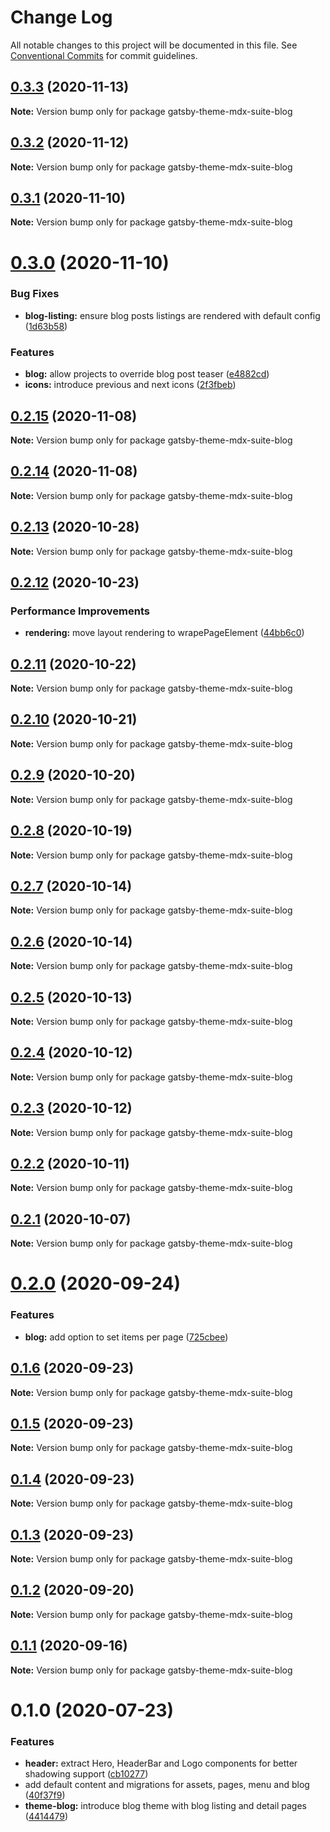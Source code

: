 # Change Log

All notable changes to this project will be documented in this file.
See [Conventional Commits](https://conventionalcommits.org) for commit guidelines.

## [0.3.3](https://github.com/axe312ger/gatsby-mdx-suite/compare/gatsby-theme-mdx-suite-blog@0.3.2...gatsby-theme-mdx-suite-blog@0.3.3) (2020-11-13)

**Note:** Version bump only for package gatsby-theme-mdx-suite-blog





## [0.3.2](https://github.com/axe312ger/gatsby-mdx-suite/compare/gatsby-theme-mdx-suite-blog@0.3.1...gatsby-theme-mdx-suite-blog@0.3.2) (2020-11-12)

**Note:** Version bump only for package gatsby-theme-mdx-suite-blog





## [0.3.1](https://github.com/axe312ger/gatsby-mdx-suite/compare/gatsby-theme-mdx-suite-blog@0.3.0...gatsby-theme-mdx-suite-blog@0.3.1) (2020-11-10)

**Note:** Version bump only for package gatsby-theme-mdx-suite-blog





# [0.3.0](https://github.com/axe312ger/gatsby-mdx-suite/compare/gatsby-theme-mdx-suite-blog@0.2.15...gatsby-theme-mdx-suite-blog@0.3.0) (2020-11-10)


### Bug Fixes

* **blog-listing:** ensure blog posts listings are rendered with default config ([1d63b58](https://github.com/axe312ger/gatsby-mdx-suite/commit/1d63b58defc83c1f5494a4afdecf16651fffeca1))


### Features

* **blog:** allow projects to override blog post teaser ([e4882cd](https://github.com/axe312ger/gatsby-mdx-suite/commit/e4882cd9ada48ed7142bf19ebe4dc703be6e11ce))
* **icons:** introduce previous and next icons ([2f3fbeb](https://github.com/axe312ger/gatsby-mdx-suite/commit/2f3fbeb471890a9599ab994fdf123a6a6ee27813))





## [0.2.15](https://github.com/axe312ger/gatsby-mdx-suite/compare/gatsby-theme-mdx-suite-blog@0.2.14...gatsby-theme-mdx-suite-blog@0.2.15) (2020-11-08)

**Note:** Version bump only for package gatsby-theme-mdx-suite-blog





## [0.2.14](https://github.com/axe312ger/gatsby-mdx-suite/compare/gatsby-theme-mdx-suite-blog@0.2.13...gatsby-theme-mdx-suite-blog@0.2.14) (2020-11-08)

**Note:** Version bump only for package gatsby-theme-mdx-suite-blog





## [0.2.13](https://github.com/axe312ger/gatsby-mdx-suite/compare/gatsby-theme-mdx-suite-blog@0.2.12...gatsby-theme-mdx-suite-blog@0.2.13) (2020-10-28)

**Note:** Version bump only for package gatsby-theme-mdx-suite-blog





## [0.2.12](https://github.com/axe312ger/gatsby-mdx-suite/compare/gatsby-theme-mdx-suite-blog@0.2.11...gatsby-theme-mdx-suite-blog@0.2.12) (2020-10-23)


### Performance Improvements

* **rendering:** move layout rendering to wrapePageElement ([44bb6c0](https://github.com/axe312ger/gatsby-mdx-suite/commit/44bb6c0db630460fdee9c2c6691234bcc015e034))





## [0.2.11](https://github.com/axe312ger/gatsby-mdx-suite/compare/gatsby-theme-mdx-suite-blog@0.2.10...gatsby-theme-mdx-suite-blog@0.2.11) (2020-10-22)

**Note:** Version bump only for package gatsby-theme-mdx-suite-blog





## [0.2.10](https://github.com/axe312ger/gatsby-mdx-suite/compare/gatsby-theme-mdx-suite-blog@0.2.9...gatsby-theme-mdx-suite-blog@0.2.10) (2020-10-21)

**Note:** Version bump only for package gatsby-theme-mdx-suite-blog





## [0.2.9](https://github.com/axe312ger/gatsby-mdx-suite/compare/gatsby-theme-mdx-suite-blog@0.2.8...gatsby-theme-mdx-suite-blog@0.2.9) (2020-10-20)

**Note:** Version bump only for package gatsby-theme-mdx-suite-blog





## [0.2.8](https://github.com/axe312ger/gatsby-mdx-suite/compare/gatsby-theme-mdx-suite-blog@0.2.7...gatsby-theme-mdx-suite-blog@0.2.8) (2020-10-19)

**Note:** Version bump only for package gatsby-theme-mdx-suite-blog





## [0.2.7](https://github.com/axe312ger/gatsby-mdx-suite/compare/gatsby-theme-mdx-suite-blog@0.2.6...gatsby-theme-mdx-suite-blog@0.2.7) (2020-10-14)

**Note:** Version bump only for package gatsby-theme-mdx-suite-blog





## [0.2.6](https://github.com/axe312ger/gatsby-mdx-suite/compare/gatsby-theme-mdx-suite-blog@0.2.5...gatsby-theme-mdx-suite-blog@0.2.6) (2020-10-14)

**Note:** Version bump only for package gatsby-theme-mdx-suite-blog





## [0.2.5](https://github.com/axe312ger/gatsby-mdx-suite/compare/gatsby-theme-mdx-suite-blog@0.2.4...gatsby-theme-mdx-suite-blog@0.2.5) (2020-10-13)

**Note:** Version bump only for package gatsby-theme-mdx-suite-blog





## [0.2.4](https://github.com/axe312ger/gatsby-mdx-suite/compare/gatsby-theme-mdx-suite-blog@0.2.3...gatsby-theme-mdx-suite-blog@0.2.4) (2020-10-12)

**Note:** Version bump only for package gatsby-theme-mdx-suite-blog





## [0.2.3](https://github.com/axe312ger/gatsby-mdx-suite/compare/gatsby-theme-mdx-suite-blog@0.2.2...gatsby-theme-mdx-suite-blog@0.2.3) (2020-10-12)

**Note:** Version bump only for package gatsby-theme-mdx-suite-blog





## [0.2.2](https://github.com/axe312ger/gatsby-mdx-suite/compare/gatsby-theme-mdx-suite-blog@0.2.1...gatsby-theme-mdx-suite-blog@0.2.2) (2020-10-11)

**Note:** Version bump only for package gatsby-theme-mdx-suite-blog





## [0.2.1](https://github.com/axe312ger/gatsby-mdx-suite/compare/gatsby-theme-mdx-suite-blog@0.2.0...gatsby-theme-mdx-suite-blog@0.2.1) (2020-10-07)

**Note:** Version bump only for package gatsby-theme-mdx-suite-blog





# [0.2.0](https://github.com/axe312ger/gatsby-mdx-suite/compare/gatsby-theme-mdx-suite-blog@0.1.6...gatsby-theme-mdx-suite-blog@0.2.0) (2020-09-24)


### Features

* **blog:** add option to set items per page ([725cbee](https://github.com/axe312ger/gatsby-mdx-suite/commit/725cbee5566f5832317f743c2532b14ace545776))





## [0.1.6](https://github.com/axe312ger/gatsby-mdx-suite/compare/gatsby-theme-mdx-suite-blog@0.1.5...gatsby-theme-mdx-suite-blog@0.1.6) (2020-09-23)

**Note:** Version bump only for package gatsby-theme-mdx-suite-blog





## [0.1.5](https://github.com/axe312ger/gatsby-mdx-suite/compare/gatsby-theme-mdx-suite-blog@0.1.4...gatsby-theme-mdx-suite-blog@0.1.5) (2020-09-23)

**Note:** Version bump only for package gatsby-theme-mdx-suite-blog





## [0.1.4](https://github.com/axe312ger/gatsby-mdx-suite/compare/gatsby-theme-mdx-suite-blog@0.1.3...gatsby-theme-mdx-suite-blog@0.1.4) (2020-09-23)

**Note:** Version bump only for package gatsby-theme-mdx-suite-blog





## [0.1.3](https://github.com/axe312ger/gatsby-mdx-suite/compare/gatsby-theme-mdx-suite-blog@0.1.2...gatsby-theme-mdx-suite-blog@0.1.3) (2020-09-23)

**Note:** Version bump only for package gatsby-theme-mdx-suite-blog





## [0.1.2](https://github.com/axe312ger/gatsby-mdx-suite/compare/gatsby-theme-mdx-suite-blog@0.1.1...gatsby-theme-mdx-suite-blog@0.1.2) (2020-09-20)

**Note:** Version bump only for package gatsby-theme-mdx-suite-blog





## [0.1.1](https://github.com/axe312ger/gatsby-mdx-suite/compare/gatsby-theme-mdx-suite-blog@0.1.0...gatsby-theme-mdx-suite-blog@0.1.1) (2020-09-16)

**Note:** Version bump only for package gatsby-theme-mdx-suite-blog





# 0.1.0 (2020-07-23)


### Features

* **header:** extract Hero, HeaderBar and Logo components for better shadowing support ([cb10277](https://github.com/axe312ger/gatsby-mdx-suite/commit/cb10277c4fa9fe5182f689e9b0f17a14616d6c09))
* add default content and migrations for assets, pages, menu and blog ([40f37f9](https://github.com/axe312ger/gatsby-mdx-suite/commit/40f37f9916bd85f96b277827164f2ca43ae12384))
* **theme-blog:** introduce blog theme with blog listing and detail pages ([4414479](https://github.com/axe312ger/gatsby-mdx-suite/commit/44144793b55daf62ffdccf096d6bd91eb9f9cdd3))
